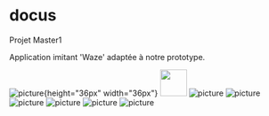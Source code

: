 # docus
Projet Master1

Application imitant 'Waze' adaptée à notre prototype. 

![picture](images/home.jpg){height="36px" width="36px"}
<img src="https://github.com/marion-jammayrac/ProjetWheelShare/tree/master/images/home" width="48">
![picture](images/recherche.jpg)
![picture](images/mouvement.jpg)
![picture](images/pins.jpg)
![picture](images/pins2.jpg)
![picture](images/itinéraire.jpg)
![picture](images/projet.png)




